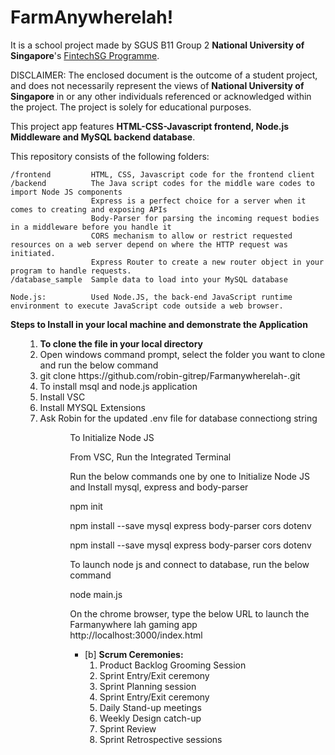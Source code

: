 # FarmAnywherelah!

It is a school project made by SGUS B11 Group 2 **National University of Singapore**'s [FintechSG Programme](https://fintechlab.nus.edu.sg/nus-fintechsg-programme/).

DISCLAIMER: The enclosed document is the outcome of a student project, and does not necessarily represent the views of **National University of Singapore** in or any other individuals referenced or acknowledged within the project. The project is solely for educational purposes. 

This project app features **HTML-CSS-Javascript frontend, Node.js Middleware and MySQL backend database**.

This repository consists of the following folders:
```
/frontend         HTML, CSS, Javascript code for the frontend client
/backend          The Java script codes for the middle ware codes to import Node JS components 
                  Express is a perfect choice for a server when it comes to creating and exposing APIs
                  Body-Parser for parsing the incoming request bodies in a middleware before you handle it
                  CORS mechanism to allow or restrict requested resources on a web server depend on where the HTTP request was initiated.
                  Express Router to create a new router object in your program to handle requests.
/database_sample  Sample data to load into your MySQL database

Node.js:          Used Node.JS, the back-end JavaScript runtime environment to execute JavaScript code outside a web browser.
```

<Strong>Steps to Install in your local machine and demonstrate the Application </Strong>
<ul>
  <ol>  
  <li> <b> To clone the file in your local directory</b>   </li>
  <li> Open windows command prompt, select the folder you want to clone and run the below command </li>
  <li> git clone https://github.com/robin-gitrep/Farmanywherelah-.git </li>
  <li> To install msql and node.js application   </li>
  <li> Install VSC   </li>    
  <li> Install MYSQL Extensions  </li>    
  <li> Ask Robin for the updated .env file for database connectiong string  </li>        
  </ol>    
<ul>
   
<ul>
  <ol>  

  </ol>    
<ul>







To Initialize Node JS

From VSC, Run the Integrated Terminal

Run the below commands one by one to Initialize Node JS and Install mysql, express and body-parser

npm init

npm install --save mysql express body-parser cors dotenv

npm install --save mysql express body-parser cors dotenv


To launch node js and connect to database, run the below command

node main.js

On the chrome browser, type the below URL to launch the Farmanywhere lah gaming app
http://localhost:3000/index.html

<ul>
  <li>[b] <b> Scrum Ceremonies:</b>
    <ol>
      <li> Product Backlog Grooming Session</li>
      <li> Sprint Entry/Exit ceremony </li>
      <li> Sprint Planning session </li>
      <li> Sprint Entry/Exit ceremony </li>
      <li> Daily Stand-up meetings </li>
      <li> Weekly Design catch-up </li> 
      <li> Sprint Review </li>
      <li> Sprint Retrospective sessions </li> 
    </ol>
  </li>
</ul>
